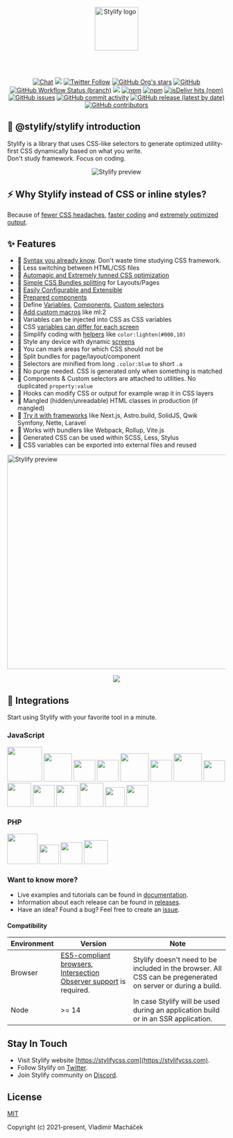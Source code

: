 <br><br>

<p align="center">
	<a href="https://stylifycss.com" target="_blank" rel="noopener noreferrer">
		<img src="https://stylifycss.com/images/logo.svg" height="100" alt="Stylify logo">
	</a>
</p>

<br><br>

<p align="center">
<a href="https://discord.gg/NuJsk5SMDz"><img src="https://img.shields.io/badge/chat-on%20discord-7289da.svg?sanitize=true" alt="Chat"></a>
<a href="https://github.com/stylify/packages/discussions"><img src="https://user-images.githubusercontent.com/14016808/132510133-76bb66a9-951f-4411-9236-140cac7b7472.png"></a>
<a href="https://twitter.com/stylifycss"><img alt="Twitter Follow" src="https://img.shields.io/twitter/follow/stylifycss?style=social"></a>
<a href="https://github.com/stylify/packages"><img alt="GitHub Org's stars" src="https://img.shields.io/github/stars/stylify/packages?style=social"></a>
<a href="https://github.com/stylify/packages/blob/master/LICENSE"><img alt="GitHub" src="https://img.shields.io/github/license/stylify/packages"></a>
<br>
<a href="(https://github.com/stylify/packages/actions/workflows/tests.yaml"><img alt="GitHub Workflow Status (branch)" src="https://github.com/stylify/packages/actions/workflows/tests.yaml/badge.svg"></a>
<a href="https://codecov.io/gh/stylify/packages"><img src="https://codecov.io/gh/stylify/packages/branch/master/graph/badge.svg?token=ZJLKX877DF"/></a>
<a href="https://www.npmjs.com/package/@stylify/stylify"><img alt="npm" src="https://img.shields.io/npm/v/@stylify/stylify"></a>
<a href="https://www.npmjs.com/package/@stylify/stylify"><img alt="npm" src="https://img.shields.io/npm/dm/@stylify/stylify"></a>
<a href="https://www.jsdelivr.com/package/npm/@stylify/stylify"><img alt="jsDelivr hits (npm)" src="https://img.shields.io/jsdelivr/npm/hm/@stylify/stylify"></a>
<a href="https://github.com/stylify/packages/issues"><img alt="GitHub issues" src="https://img.shields.io/github/issues/stylify/packages"></a>
<a href="https://github.com/stylify/packages"><img alt="GitHub commit activity" src="https://img.shields.io/github/commit-activity/m/stylify/packages"></a>
<a href="https://github.com/stylify/packages/releases"><img alt="GitHub release (latest by date)" src="https://img.shields.io/github/v/release/stylify/packages"></a>
<a href="https://github.com/stylify/packages"><img alt="GitHub contributors" src="https://img.shields.io/github/contributors/stylify/packages"></a>
</p>

## 💎 @stylify/stylify introduction

Stylify is a library that uses CSS-like selectors to generate optimized utility-first CSS dynamically based on what you write.<br>
Don't study framework. Focus on coding.

<p align="center">
<img src="https://raw.githubusercontent.com/stylify/packages/master/stylify-intro-v2.gif" alt="Stylify preview">
</p>

## ⚡ Why Stylify instead of CSS or inline styles?
Because of [fewer CSS headaches](https://stylifycss.com/docs/get-started/why-stylify-css#problems-stylify-css-tries-to-solve), [faster coding](https://stylifycss.com/docs/get-started/why-stylify-css#faster-coding) and [extremely optimized output](https://stylifycss.com/docs/get-started/why-stylify-css#output-optimization).

## ✨ Features

- 💎 [Syntax you already know](https://stylifycss.com/#zero-learning-curve). Don't waste time studying CSS framework.
- 💎 Less switching between HTML/CSS files
- 💎 [Automagic and Extremely tunned CSS optimization](https://stylifycss.com/#optimization)
- 💎 [Simple CSS Bundles splitting](https://stylifycss.com/#bundles-splitting) for Layouts/Pages
- 💎 [Easily Configurable and Extensible](https://stylifycss.com/#configuration)
- 💎 [Prepared components](https://stylifycss.com/#components)
- 💎 Define [Variables](https://stylifycss.com/docs/stylify/compiler#variables), [Components](https://stylifycss.com/docs/stylify/compiler#components), [Custom selectors](https://stylifycss.com/docs/stylify/compiler#customselectors)
- 💎 [Add custom macros](https://stylifycss.com/docs/stylify/compiler#macros) like ml:2
- 💎 Variables can be injected into CSS as CSS variables
- 💎 CSS [variables can differ for each screen](https://stylifycss.com/docs/stylify/compiler#variables)
- 💎 Simplify coding with [helpers](https://stylifycss.com/docs/stylify/compiler#helpers) like `color:lighten(#000,10)`
- 💎 Style any device with dynamic [screens](https://stylifycss.com/docs/stylify/compiler#screens)
- 💎 You can mark areas for which CSS should not be
- 💎 Split bundles for page/layout/component
- 💎 Selectors are minified from long `.color:blue` to short `.a`
- 💎 No purge needed. CSS is generated only when something is matched
- 💎 Components & Custom selectors are attached to utilities. No duplicated `property:value`
- 💎 Hooks can modify CSS or output for example wrap it in CSS layers
- 💎 Mangled (hidden/unreadable) HTML classes in production (if mangled)
- 💎 [Try it with frameworks](https://stylifycss.com/docs/integrations) like Next.js, Astro.build, SolidJS, Qwik Symfony, Nette, Laravel
- 💎 Works with bundlers like Webpack, Rollup, Vite.js
- 💎 Generated CSS can be used within SCSS, Less, Stylus
- 💎 CSS variables can be exported into external files and reused

<img src="https://raw.githubusercontent.com/stylify/packages/master/stylify.gif" height="494" width="1024" alt="Stylify preview">

<p align="center"><a href="https://stylifycss.com"><img src="https://user-images.githubusercontent.com/14016808/132552680-ae877b45-5796-42df-b507-c0f6b9cf4706.png"></a></p>

## 🚀 Integrations
Start using Stylify with your favorite tool in a minute.

### JavaScript
<a href="https://stylifycss.com/docs/integrations/nextjs"><img src="https://stylifycss.com//images/brands/nextjs-light.svg" width="80" alt=""></a>
<a href="https://stylifycss.com/docs/integrations/nuxtjs"><img src="https://stylifycss.com//images/brands/nuxtjs.svg" height="65" alt=""></a>
<a href="https://stylifycss.com/docs/integrations/reactjs"><img src="https://stylifycss.com//images/brands/react.png" height="50" alt=""></a>
<a href="https://stylifycss.com/docs/integrations/vuejs"><img src="https://stylifycss.com//images/brands/vuejs.svg" height="50" alt=""></a>
<a href="https://stylifycss.com/docs/integrations/angular"><img src="https://stylifycss.com//images/brands/angular.svg" height="65" alt=""></a>
<a href="https://stylifycss.com/docs/integrations/astro"><img src="https://stylifycss.com//images/brands/astro-light.svg" height="50" alt=""></a>
<a href="https://stylifycss.com/docs/integrations/remix"><img src="https://stylifycss.com//images/brands/remix.svg" height="65" alt=""></a>
<a href="https://stylifycss.com/docs/integrations/solidjs"><img src="https://stylifycss.com//images/brands/solidjs.svg" height="49" alt=""></a>
<a href="https://stylifycss.com/docs/integrations/qwik"><img src="https://stylifycss.com//images/brands/qwik.svg" height="55" alt=""></a>
<a href="https://stylifycss.com/docs/integrations/svelte"><img src="https://stylifycss.com//images/brands/svelte.svg" height="50" alt=""></a>
<a href="https://stylifycss.com/docs/integrations/vitejs"><img src="https://stylifycss.com//images/brands/vite.svg" height="50" alt=""></a>
<a href="https://stylifycss.com/docs/integrations/webpack"><img src="https://stylifycss.com//images/brands/webpack.svg" height="55" alt=""></a>
<a href="https://stylifycss.com/docs/integrations/rollupjs"><img src="https://stylifycss.com//images/brands/rollupjs.svg" height="45" alt=""></a>
<a href="https://stylifycss.com/docs/integrations/nodejs"><img src="https://stylifycss.com//images/brands/nodejs.svg" height="50" alt=""></a>

### PHP
<a href="https://stylifycss.com/docs/integrations/symfony"><img src="https://stylifycss.com//images/brands/symfony.svg" height="70" alt=""></a>
<a href="https://stylifycss.com/docs/integrations/laravel"><img src="https://stylifycss.com//images/brands/laravel.svg" height="45" alt=""></a>
<a href="https://stylifycss.com/docs/integrations/nette"><img src="https://stylifycss.com//images/brands/nette.png" height="50" alt=""></a>
<a href="https://stylifycss.com/docs/integrations/cakephp"><img src="https://stylifycss.com//images/brands/cakephp.png" height="55" alt=""></a>

### Want to know more?
- Live examples and tutorials can be found in [documentation](https://stylifycss.com/docs/stylify).
- Information about each release can be found in [releases](https://github.com/stylify/packages/releases).
- Have an idea? Found a bug? Feel free to create an [issue](https://github.com/stylify/packages/issues).

#### Compatibility
| Environment | Version                                                                                                                                                          | Note                                                                                                          |
|-------------|------------------------------------------------------------------------------------------------------------------------------------------------------------------|---------------------------------------------------------------------------------------------------------------|
| Browser     | [ES5-compliant browsers](https://caniuse.com/?search=ES5), [Intersection Observer support](https://caniuse.com/?search=intersection%20observer) is required.     | Stylify doesn't need to be included in the browser. All CSS can be pregenerated on server or during a build.  |
| Node        | >= 14                                                                                                                                                            | In case Stylify will be used during an application build or in an SSR application.                            |

## Stay In Touch

- Visit Stylify website [https://stylifycss.com](https://stylifycss.com).
- Follow Stylify on [Twitter](https://twitter.com/stylifycss).
- Join Stylify community on [Discord](https://discord.gg/NuJsk5SMDz).

## License

[MIT](https://opensource.org/licenses/MIT)

Copyright (c) 2021-present, Vladimír Macháček
